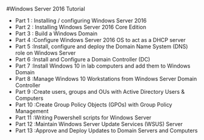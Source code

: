 #Windows Server 2016 Tutorial

- Part 1 : Installing / configuring Windows Server 2016 
- Part 2 : Installing Windows Server 2016 Core Edition
- Part 3 : Build a Windows Domain
- Part 4 :Configure Windows Server 2016 OS to act as a DHCP server
- Part 5 :Install, configure and deploy the Domain Name System (DNS) role on Windows Server
- Part 6 :Install and Configure a Domain Controller (DC)
- Part 7 :Install Windows 10 in lab computers and add them to Windows Domain
- Part 8 :Manage Windows 10 Workstations from Windows Server Domain Controller
- Part 9 :Create users, groups and OUs with Active Directory Users & Computers
- Part 10 :Create Group Policy Objects (GPOs) with Group Policy Management
- Part 11 :Writing Powershell scripts for Windows Server 
- Part 12 :Maintain Windows Server Update Services (WSUS) Server
- Part 13 :Approve and Deploy Updates to Domain Servers and Computers
